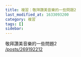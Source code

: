 ```yaml
---
title: 複習：敬拜讚美音樂的一些問題2
last_modified_at: 1633093200
category: 複習
tags: []
sidebar: 
---
```


<p>敬拜讚美音樂的一些問題2<br/>
<a href="/posts/269192212" target="_blank">/posts/269192212</a></p>
<p> </p>
